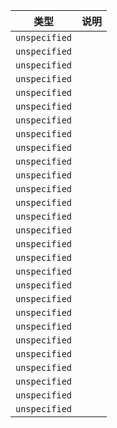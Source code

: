 | 类型 | 说明 |
|---|---|
| `unspecified` |  |
| `unspecified` |  |
| `unspecified` |  |
| `unspecified` |  |
| `unspecified` |  |
| `unspecified` |  |
| `unspecified` |  |
| `unspecified` |  |
| `unspecified` |  |
| `unspecified` |  |
| `unspecified` |  |
| `unspecified` |  |
| `unspecified` |  |
| `unspecified` |  |
| `unspecified` |  |
| `unspecified` |  |
| `unspecified` |  |
| `unspecified` |  |
| `unspecified` |  |
| `unspecified` |  |
| `unspecified` |  |
| `unspecified` |  |
| `unspecified` |  |
| `unspecified` |  |
| `unspecified` |  |
| `unspecified` |  |
| `unspecified` |  |
| `unspecified` |  |
